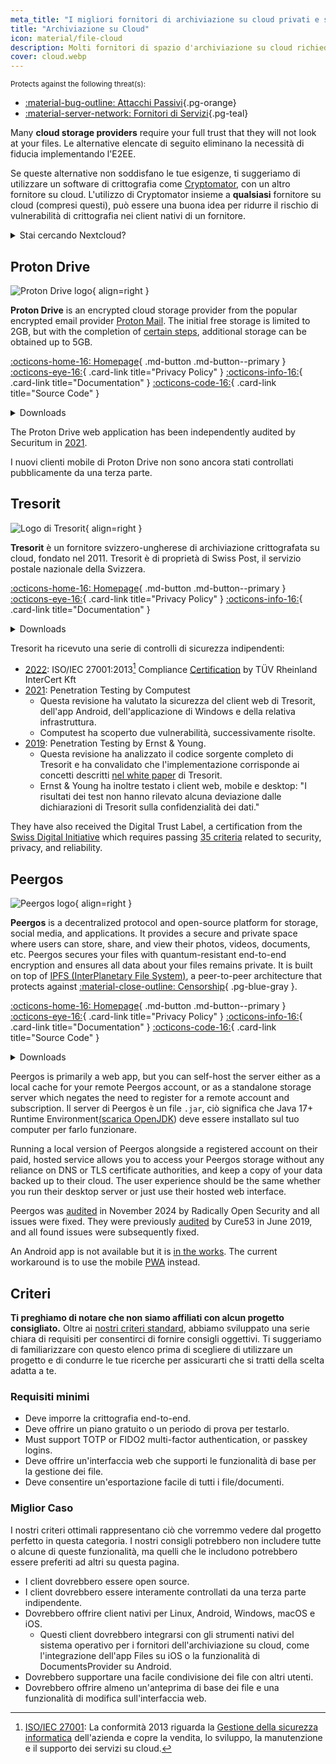 ```yaml
---
meta_title: "I migliori fornitori di archiviazione su cloud privati e sicuri - Privacy Guides"
title: "Archiviazione su Cloud"
icon: material/file-cloud
description: Molti fornitori di spazio d'archiviazione su cloud richiedono ti richiedono di affidarti al fatto che non guarderanno i tuoi file. Queste sono alternative private!
cover: cloud.webp
---
```


<small>Protects against the following threat(s):</small>

- [:material-bug-outline: Attacchi Passivi](basics/common-threats.md#security-and-privacy ""){.pg-orange}
- [:material-server-network: Fornitori di Servizi](basics/common-threats.md#privacy-from-service-providers ""){.pg-teal}

Many **cloud storage providers** require your full trust that they will not look at your files. Le alternative elencate di seguito eliminano la necessità di fiducia implementando l'E2EE.

Se queste alternative non soddisfano le tue esigenze, ti suggeriamo di utilizzare un software di crittografia come [Cryptomator](encryption.md#cryptomator-cloud), con un altro fornitore su cloud. L'utilizzo di Cryptomator insieme a **qualsiasi** fornitore su cloud (compresi questi), può essere una buona idea per ridurre il rischio di vulnerabilità di crittografia nei client nativi di un fornitore.

<details class="admonition info" markdown>
<summary>Stai cercando Nextcloud?</summary>

Nextcloud is [still a recommended tool](document-collaboration.md#nextcloud) for self-hosting a file management suite, however we do not recommend third-party Nextcloud storage providers at the moment, because we do [not recommend](https://discuss.privacyguides.net/t/dont-recommend-nextcloud-e2ee/10352/29) Nextcloud's built-in E2EE functionality for home users.

</details>

## Proton Drive

<div class="admonition recommendation" markdown>

![Proton Drive logo](assets/img/cloud/protondrive.svg){ align=right }

**Proton Drive** is an encrypted cloud storage provider from the popular encrypted email provider [Proton Mail](email.md#proton-mail). The initial free storage is limited to 2GB, but with the completion of [certain steps](https://proton.me/support/more-free-storage-existing-users), additional storage can be obtained up to 5GB.

[:octicons-home-16: Homepage](https://proton.me/drive){ .md-button .md-button--primary }
[:octicons-eye-16:](https://proton.me/drive/privacy-policy){ .card-link title="Privacy Policy" }
[:octicons-info-16:](https://proton.me/support/drive){ .card-link title="Documentation" }
[:octicons-code-16:](https://github.com/ProtonMail/WebClients){ .card-link title="Source Code" }

<details class="downloads" markdown>
<summary>Downloads</summary>

- [:simple-googleplay: Google Play](https://play.google.com/store/apps/details?id=me.proton.android.drive)
- [:simple-appstore: App Store](https://apps.apple.com/app/id1509667851)
- [:fontawesome-brands-windows: Windows](https://proton.me/drive/download)
- [:simple-apple: macOS](https://proton.me/drive/download)

</details>

</div>

The Proton Drive web application has been independently audited by Securitum in [2021](https://proton.me/community/open-source).

I nuovi clienti mobile di Proton Drive non sono ancora stati controllati pubblicamente da una terza parte.

## Tresorit

<div class="admonition recommendation" markdown>

![Logo di Tresorit](assets/img/cloud/tresorit.svg){ align=right }

**Tresorit** è un fornitore svizzero-ungherese di archiviazione crittografata su cloud, fondato nel 2011. Tresorit è di proprietà di Swiss Post, il servizio postale nazionale della Svizzera.

[:octicons-home-16: Homepage](https://tresorit.com){ .md-button .md-button--primary }
[:octicons-eye-16:](https://tresorit.com/legal/privacy-policy){ .card-link title="Privacy Policy" }
[:octicons-info-16:](https://support.tresorit.com){ .card-link title="Documentation" }

<details class="downloads" markdown>
<summary>Downloads</summary>

- [:simple-googleplay: Google Play](https://play.google.com/store/apps/details?id=com.tresorit.mobile)
- [:simple-appstore: App Store](https://apps.apple.com/app/id722163232)
- [:fontawesome-brands-windows: Windows](https://tresorit.com/download)
- [:simple-apple: macOS](https://tresorit.com/download)
- [:simple-linux: Linux](https://tresorit.com/download)

</details>

</div>

Tresorit ha ricevuto una serie di controlli di sicurezza indipendenti:

- [2022](https://tresorit.com/blog/tresorit-receives-iso-27001-certification): ISO/IEC 27001:2013[^1] Compliance [Certification](https://certipedia.com/quality_marks/9108644476) by TÜV Rheinland InterCert Kft
- [2021](https://tresorit.com/blog/fresh-penetration-testing-confirms-tresorit-security): Penetration Testing by Computest
    - Questa revisione ha valutato la sicurezza del client web di Tresorit, dell'app Android, dell'applicazione di Windows e della relativa infrastruttura.
    - Computest ha scoperto due vulnerabilità, successivamente risolte.
- [2019](https://tresorit.com/blog/ernst-young-review-verifies-tresorits-security-architecture): Penetration Testing by Ernst & Young.
    - Questa revisione ha analizzato il codice sorgente completo di Tresorit e ha convalidato che l'implementazione corrisponde ai concetti descritti [nel white paper](https://prodfrontendcdn.azureedge.net/202208011608/tresorit-encryption-whitepaper.pdf) di Tresorit.
    - Ernst & Young ha inoltre testato i client web, mobile e desktop: "I risultati dei test non hanno rilevato alcuna deviazione dalle dichiarazioni di Tresorit sulla confidenzialità dei dati."

They have also received the Digital Trust Label, a certification from the [Swiss Digital Initiative](https://efd.admin.ch/en/swiss-digital-initiative-en) which requires passing [35 criteria](https://swiss-digital-initiative.org/criteria) related to security, privacy, and reliability.

## Peergos

<div class="admonition recommendation" markdown>

![Peergos logo](assets/img/cloud/peergos.svg){ align=right }

**Peergos** is a decentralized protocol and open-source platform for storage, social media, and applications. It provides a secure and private space where users can store, share, and view their photos, videos, documents, etc. Peergos secures your files with quantum-resistant end-to-end encryption and ensures all data about your files remains private. It is built on top of [IPFS (InterPlanetary File System)](https://ipfs.tech), a peer-to-peer architecture that protects against [:material-close-outline: Censorship](basics/common-threats.md#avoiding-censorship){ .pg-blue-gray }.

[:octicons-home-16: Homepage](https://peergos.org){ .md-button .md-button--primary }
[:octicons-eye-16:](https://peergos.net/privacy.html){ .card-link title="Privacy Policy" }
[:octicons-info-16:](https://book.peergos.org){ .card-link title="Documentation" }
[:octicons-code-16:](https://github.com/Peergos/Peergos){ .card-link title="Source Code" }

<details class="downloads" markdown>
<summary>Downloads</summary>

- [:octicons-globe-16: Web](https://peergos.net)
- [:fontawesome-brands-windows: Windows](https://github.com/Peergos/web-ui/releases)
- [:simple-apple: macOS](https://github.com/Peergos/web-ui/releases)
- [:simple-linux: Linux](https://github.com/Peergos/web-ui/releases)

</details>

</div>

Peergos is primarily a web app, but you can self-host the server either as a local cache for your remote Peergos account, or as a standalone storage server which negates the need to register for a remote account and subscription. Il server di Peergos è un file `.jar`, ciò significa che Java 17+ Runtime Environment[(scarica OpenJDK](https://azul.com/downloads)) deve essere installato sul tuo computer per farlo funzionare.

Running a local version of Peergos alongside a registered account on their paid, hosted service allows you to access your Peergos storage without any reliance on DNS or TLS certificate authorities, and keep a copy of your data backed up to their cloud. The user experience should be the same whether you run their desktop server or just use their hosted web interface.

Peergos was [audited](https://peergos.org/posts/security-audit-2024) in November 2024 by Radically Open Security and all issues were fixed. They were previously [audited](https://cure53.de/pentest-report_peergos.pdf) by Cure53 in June 2019, and all found issues were subsequently fixed.

An Android app is not available but it is [in the works](https://discuss.privacyguides.net/t/peergos-private-storage-sharing-social-media-and-application-platform/11825/25). The current workaround is to use the mobile [PWA](https://peergos.net) instead.

## Criteri

**Ti preghiamo di notare che non siamo affiliati con alcun progetto consigliato.** Oltre ai [nostri criteri standard](about/criteria.md), abbiamo sviluppato una serie chiara di requisiti per consentirci di fornire consigli oggettivi. Ti suggeriamo di familiarizzare con questo elenco prima di scegliere di utilizzare un progetto e di condurre le tue ricerche per assicurarti che si tratti della scelta adatta a te.

### Requisiti minimi

- Deve imporre la crittografia end-to-end.
- Deve offrire un piano gratuito o un periodo di prova per testarlo.
- Must support TOTP or FIDO2 multi-factor authentication, or passkey logins.
- Deve offrire un'interfaccia web che supporti le funzionalità di base per la gestione dei file.
- Deve consentire un'esportazione facile di tutti i file/documenti.

### Miglior Caso

I nostri criteri ottimali rappresentano ciò che vorremmo vedere dal progetto perfetto in questa categoria. I nostri consigli potrebbero non includere tutte o alcune di queste funzionalità, ma quelli che le includono potrebbero essere preferiti ad altri su questa pagina.

- I client dovrebbero essere open source.
- I client dovrebbero essere interamente controllati da una terza parte indipendente.
- Dovrebbero offrire client nativi per Linux, Android, Windows, macOS e iOS.
    - Questi client dovrebbero integrarsi con gli strumenti nativi del sistema operativo per i fornitori dell'archiviazione su cloud, come l'integrazione dell'app Files su iOS o la funzionalità di DocumentsProvider su Android.
- Dovrebbero supportare una facile condivisione dei file con altri utenti.
- Dovrebbero offrire almeno un'anteprima di base dei file e una funzionalità di modifica sull'interfaccia web.

[^1]: [ISO/IEC 27001](https://en.wikipedia.org/wiki/ISO/IEC_27001): La conformità 2013 riguarda la [Gestione della sicurezza informatica](https://en.wikipedia.org/wiki/Information_security_management) dell'azienda e copre la vendita, lo sviluppo, la manutenzione e il supporto dei servizi su cloud.
